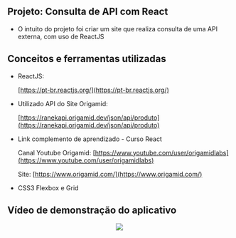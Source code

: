 ## Projeto: Consulta de API com React

- O intuito do projeto foi criar um site que realiza consulta de uma API externa, com uso de ReactJS

## Conceitos e ferramentas utilizadas

- ReactJS: 

  [https://pt-br.reactjs.org/](https://pt-br.reactjs.org/)

- Utilizado API do Site Origamid: 

  [https://ranekapi.origamid.dev/json/api/produto](https://ranekapi.origamid.dev/json/api/produto)

- Link complemento de aprendizado - Curso React
  
  Canal Youtube Origamid: [https://www.youtube.com/user/origamidlabs](https://www.youtube.com/user/origamidlabs)

  Site: [https://www.origamid.com/](https://www.origamid.com/)

- CSS3 Flexbox e Grid

## Vídeo de demonstração do aplicativo

<p align="center">
   <img src="https://github.com/camila-github/projeto-react-api/tree/main/docs"/>
</p>
